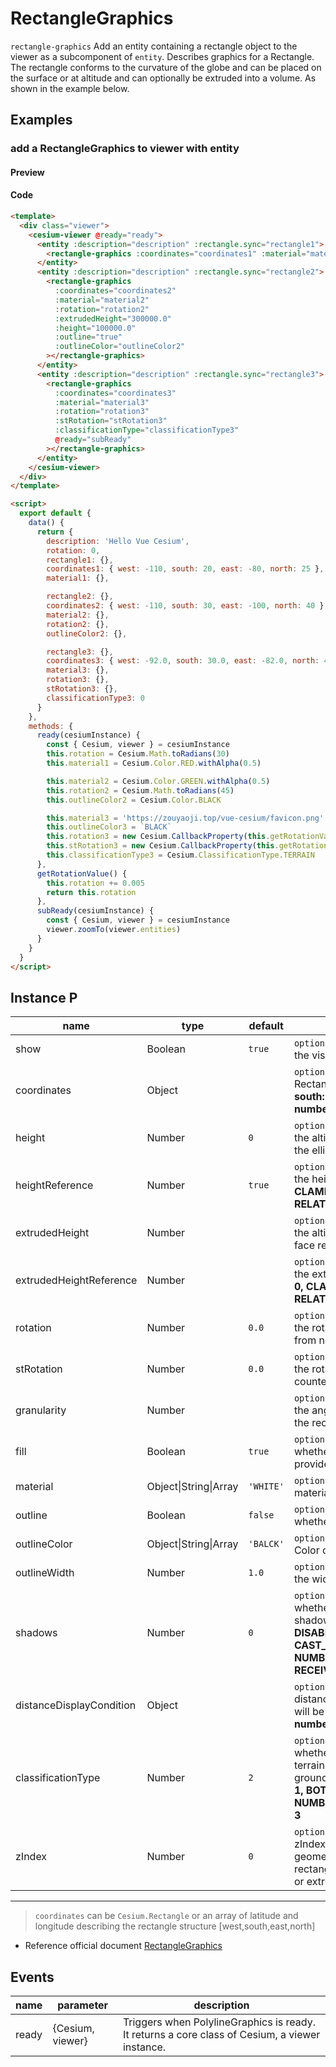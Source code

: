 # RectangleGraphics

`rectangle-graphics` Add an entity containing a rectangle object to the viewer as a subcomponent of `entity`. Describes graphics for a Rectangle. The rectangle conforms to the curvature of the globe and can be placed on the surface or at altitude and can optionally be extruded into a volume. As shown in the example below.

## Examples

### add a RectangleGraphics to viewer with entity

#### Preview

<doc-preview>
  <template>
    <div class="viewer">
      <cesium-viewer @ready="ready">
        <entity :description="description" :rectangle.sync="rectangle1">
          <rectangle-graphics :coordinates="coordinates1" :material="material1"></rectangle-graphics>
        </entity>
        <entity :description="description" :rectangle.sync="rectangle2">
          <rectangle-graphics
            :coordinates="coordinates2"
            :material="material2"
            :rotation="rotation2"
            :extrudedHeight="300000.0"
            :height="100000.0"
            :outline="true"
            :outlineColor="outlineColor2"
          ></rectangle-graphics>
        </entity>
        <entity :description="description" :rectangle.sync="rectangle3">
          <rectangle-graphics
            :coordinates="coordinates3"
            :material="material3"
            :rotation="rotation3"
            :stRotation="stRotation3"
            :classificationType="classificationType3"
            @ready="subReady"
          ></rectangle-graphics>
        </entity>
      </cesium-viewer>
    </div>
  </template>

  <script>
    export default {
      data() {
        return {
          description: 'Hello Vue Cesium',
          rotation: 0,
          rectangle1: {},
          coordinates1: { west: -110, south: 20, east: -80, north: 25 },
          material1: {},

          rectangle2: {},
          coordinates2: { west: -110, south: 30, east: -100, north: 40 },
          material2: {},
          rotation2: {},
          outlineColor2: {},

          rectangle3: {},
          coordinates3: { west: -92.0, south: 30.0, east: -82.0, north: 40.0 },
          material3: {},
          rotation3: {},
          stRotation3: {},
          classificationType3: 0
        }
      },
      methods: {
        ready(cesiumInstance) {
          const { Cesium, viewer } = cesiumInstance
          this.rotation = Cesium.Math.toRadians(30)
          this.material1 = Cesium.Color.RED.withAlpha(0.5)

          this.material2 = Cesium.Color.GREEN.withAlpha(0.5)
          this.rotation2 = Cesium.Math.toRadians(45)
          this.outlineColor2 = Cesium.Color.BLACK

          this.material3 = 'https://zouyaoji.top/vue-cesium/favicon.png'
          this.outlineColor3 = `BLACK`
          this.rotation3 = new Cesium.CallbackProperty(this.getRotationValue, false)
          this.stRotation3 = new Cesium.CallbackProperty(this.getRotationValue, false)
          this.classificationType3 = Cesium.ClassificationType.TERRAIN
        },
        getRotationValue() {
          this.rotation += 0.005
          return this.rotation
        },
        subReady(cesiumInstance) {
          const { Cesium, viewer } = cesiumInstance
          viewer.zoomTo(viewer.entities)
        }
      }
    }
  </script>
</doc-preview>

#### Code

```html
<template>
  <div class="viewer">
    <cesium-viewer @ready="ready">
      <entity :description="description" :rectangle.sync="rectangle1">
        <rectangle-graphics :coordinates="coordinates1" :material="material1"></rectangle-graphics>
      </entity>
      <entity :description="description" :rectangle.sync="rectangle2">
        <rectangle-graphics
          :coordinates="coordinates2"
          :material="material2"
          :rotation="rotation2"
          :extrudedHeight="300000.0"
          :height="100000.0"
          :outline="true"
          :outlineColor="outlineColor2"
        ></rectangle-graphics>
      </entity>
      <entity :description="description" :rectangle.sync="rectangle3">
        <rectangle-graphics
          :coordinates="coordinates3"
          :material="material3"
          :rotation="rotation3"
          :stRotation="stRotation3"
          :classificationType="classificationType3"
          @ready="subReady"
        ></rectangle-graphics>
      </entity>
    </cesium-viewer>
  </div>
</template>

<script>
  export default {
    data() {
      return {
        description: 'Hello Vue Cesium',
        rotation: 0,
        rectangle1: {},
        coordinates1: { west: -110, south: 20, east: -80, north: 25 },
        material1: {},

        rectangle2: {},
        coordinates2: { west: -110, south: 30, east: -100, north: 40 },
        material2: {},
        rotation2: {},
        outlineColor2: {},

        rectangle3: {},
        coordinates3: { west: -92.0, south: 30.0, east: -82.0, north: 40.0 },
        material3: {},
        rotation3: {},
        stRotation3: {},
        classificationType3: 0
      }
    },
    methods: {
      ready(cesiumInstance) {
        const { Cesium, viewer } = cesiumInstance
        this.rotation = Cesium.Math.toRadians(30)
        this.material1 = Cesium.Color.RED.withAlpha(0.5)

        this.material2 = Cesium.Color.GREEN.withAlpha(0.5)
        this.rotation2 = Cesium.Math.toRadians(45)
        this.outlineColor2 = Cesium.Color.BLACK

        this.material3 = 'https://zouyaoji.top/vue-cesium/favicon.png'
        this.outlineColor3 = `BLACK`
        this.rotation3 = new Cesium.CallbackProperty(this.getRotationValue, false)
        this.stRotation3 = new Cesium.CallbackProperty(this.getRotationValue, false)
        this.classificationType3 = Cesium.ClassificationType.TERRAIN
      },
      getRotationValue() {
        this.rotation += 0.005
        return this.rotation
      },
      subReady(cesiumInstance) {
        const { Cesium, viewer } = cesiumInstance
        viewer.zoomTo(viewer.entities)
      }
    }
  }
</script>
```

## Instance P

<!-- prettier-ignore -->
| name | type | default | description |
| ------------------------ | ------------- | ----------- | ---------------------------------------------------------------------------------------------------------------------------------------------------------------------------------- |
| show | Boolean | `true` | `optional` A boolean Property specifying the visibility of the rectangle. |
| coordinates | Object | | `optional` The Property specifying the Rectangle. **structure: { west: number, south: number, east: number, north: number } in degrees** |
| height | Number | `0` | `optional` A numeric Property specifying the altitude of the rectangle relative to the ellipsoid surface. |
| heightReference | Number | `true` | `optional` A Property specifying what the height is relative to. **NONE: 0, CLAMP_TO_GROUND: 1, RELATIVE_TO_GROUND: 2** |
| extrudedHeight | Number | | `optional` A numeric Property specifying the altitude of the rectangle's extruded face relative to the ellipsoid surface. |
| extrudedHeightReference | Number | | `optional` A Property specifying what the extrudedHeight is relative to. **NONE: 0, CLAMP_TO_GROUND: 1, RELATIVE_TO_GROUND: 2** |
| rotation | Number | `0.0` | `optional` A numeric property specifying the rotation of the rectangle clockwise from north. |
| stRotation | Number | `0.0` | `optional` A numeric property specifying the rotation of the rectangle texture counter-clockwise from north. |
| granularity | Number | | `optional` A numeric Property specifying the angular distance between points on the rectangle. |
| fill | Boolean | `true` | `optional` A boolean Property specifying whether the rectangle is filled with the provided material. |
| material | Object\|String\|Array | `'WHITE'` | `optional` A Property specifying the material used to fill the rectangle. |
| outline | Boolean | `false` | `optional` A boolean Property specifying whether the rectangle is outlined. |
| outlineColor | Object\|String\|Array | `'BALCK'` | `optional` A Property specifying the Color of the outline. |
| outlineWidth | Number | `1.0` | `optional` A numeric Property specifying the width of the outline. |
| shadows | Number | `0` | `optional` An enum Property specifying whether the rectangle casts or receives shadows from each light source. **DISABLED: 0, ENABLED: 1, CAST_ONLY: 2, RECEIVE_ONLY: 3, NUMBER_OF_SHADOW_MODES: 4, RECEIVE_ONLY: 3** |
| distanceDisplayCondition | Object | | `optional` A Property specifying at what distance from the camera that this box will be displayed. **structure: { near: number, far: number }** |
| classificationType | Number | `2` | `optional` An enum Property specifying whether this rectangle will classify terrain, 3D Tiles, or both when on the ground. **TERRAIN: 0, CESIUM_3D_TILE: 1, BOTH: 2, NUMBER_OF_CLASSIFICATION_TYPES: 3** |
| zIndex | Number | `0` | `optional` A Property specifying the zIndex used for ordering ground geometry. Only has an effect if the rectangle is constant and neither height or extrudedHeight are specified. |

---

> `coordinates` can be `Cesium.Rectangle` or an array of latitude and longitude describing the rectangle structure [west,south,east,north]

- Reference official document [RectangleGraphics](https://cesiumjs.org/Cesium/Build/Documentation/RectangleGraphics.html)

## Events

| name  | parameter        | description                                                                                    |
| ----- | ---------------- | ---------------------------------------------------------------------------------------------- |
| ready | {Cesium, viewer} | Triggers when PolylineGraphics is ready. It returns a core class of Cesium, a viewer instance. |
